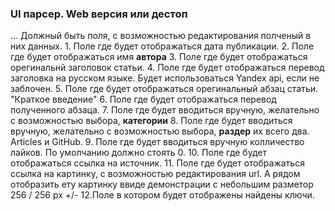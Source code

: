 <h3 class="ul">UI парсер. Web версия или дестоп</h3>
... Должный быть поля, с возможностью редактирования полченый в них данных.
1. Поле где будет отображаться дата публикации.
2. Поле где будет отображаться имя <strong>автора</strong>
3. Поле где будет отображаться орегинальнй заголовок статьи.
4. Поле где будет отображаться перевод заголовка на русском языке. Будет использоваться Yandex api, если не заблочен.
5. Поле где будет отображаться орегинальный абзац статьи. "Краткое введение"
6. Поле где будет отображаться перевод полученного абзаца.
7. Поле где будет вводиться вручную, желательно с возможностью выбора, <strong>категории</strong>
8. Поле где будет вводиться вручную, желательно с возможностью выбора, <strong>раздер</strong> их всего два. Articles и GitHub.
9. Поле где будет вводиться вручную колличество лайков. По умолчанию должно стоять 0.
10. Поле где будет отображаться ссылка на источник.
11. Поле где будет отображаться ссылка на картинку, с возможностью редактирования url. А рядом отобразить ету картинку ввиде демонстрации с небольшим разметор 256 / 256 px +/-
12.Поле в котором будет отображены найдены ключи.

